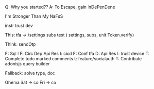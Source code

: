   Q:  Why you started??
  A: To Escape, gain InDePenDene
  
  I'm Stronger Than My NaFsS 


instr trust dev

This:
tfa -> /settings
subs
test ( settings, subs, unit Token.verify)

Think: sendOtp

F: Sql I
F: Circ Dep Api Res
I: cicd
F: Conf tfa
D: Api Res
I: trust device
T: Complete todo marked comments
t: feature/socialauth
T: Contribute adonisjs query builder


Fallback: solve type, doc


Ghema
Sat -> co
Fri -> co